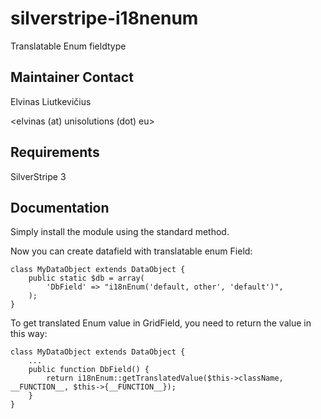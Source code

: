 silverstripe-i18nenum
=====================

Translatable Enum fieldtype

## Maintainer Contact

Elvinas Liutkevičius

<elvinas (at) unisolutions (dot) eu>

## Requirements

SilverStripe 3

## Documentation

Simply install the module using the standard method.

Now you can create datafield with translatable enum Field:

	class MyDataObject extends DataObject {
		public static $db = array(
			'DbField' => "i18nEnum('default, other', 'default')",
		);
	}

To get translated Enum value in GridField, you need to return the value in this way:

	class MyDataObject extends DataObject {
		...
		public function DbField() {
			return i18nEnum::getTranslatedValue($this->className, __FUNCTION__, $this->{__FUNCTION__});
		}
	}